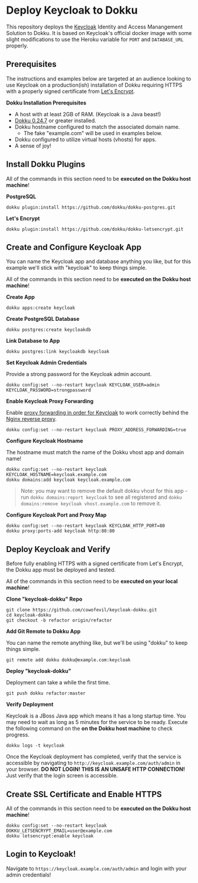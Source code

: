 # Deploy Keycloak to Dokku

This repository deploys the [Keycloak](https://www.keycloak.org) Identity and Access Manangement Solution 
to Dokku.  It is based on Keycloak's official docker image with some slight modifications to use the
Heroku variable for `PORT` and `DATABASE_URL` properly.

## Prerequisites

The instructions and examples below are targeted at an audience looking to use Keycloak on a production(ish)
installation of Dokku requiring HTTPS with a properly signed certificate from [Let's Encrypt](https://letsencrypt.org/).

**Dokku Installation Prerequisites**

- A host with at least 2GB of RAM. (Keycloak is a Java beast!)
- [Dokku 0.24.7](https://dokku.com/docs~v0.24.7/getting-started/installation/) or greater installed.
- Dokku hostname configured to match the associated domain name.
    - The fake "example.com" will be used in examples below.
- Dokku configured to utilize virtual hosts (vhosts) for apps.
- A sense of joy!

## Install Dokku Plugins

All of the commands in this section need to be **executed on the Dokku host machine**!

**PostgreSQL**

```shell
dokku plugin:install https://github.com/dokku/dokku-postgres.git
```

**Let's Encrypt**

```shell
dokku plugin:install https://github.com/dokku/dokku-letsencrypt.git
```

## Create and Configure Keycloak App

You can name the Keycloak app and database anything you like, but for this example we'll
stick with "keycloak" to keep things simple.

All of the commands in this section need to be **executed on the Dokku host machine**!

**Create App**

```shell
dokku apps:create keycloak
```

**Create PostgreSQL Database**

```shell
dokku postgres:create keycloakdb
```

**Link Database to App**

```
dokku postgres:link keycloakdb keycloak
```

**Set Keycloak Admin Credentials**

Provide a strong password for the Keycloak admin account.

```shell
dokku config:set --no-restart keycloak KEYCLOAK_USER=admin KEYCLOAK_PASSWORD=strongpassword
```

**Enable Keycloak Proxy Forwarding**

Enable [proxy forwarding in order for Keycloak](https://stackoverflow.com/questions/44624844/configure-reverse-proxy-for-keycloak-docker-with-custom-base-url#44627360) to work correctly behind the [Nginx reverse proxy](https://dokku.com/docs~v0.24.7/configuration/nginx/).

```shell
dokku config:set --no-restart keycloak PROXY_ADDRESS_FORWARDING=true
```

**Configure Keycloak Hostname**

The hostname must match the name of the Dokku vhost app and domain name!

```shell
dokku config:set --no-restart keycloak KEYCLOAK_HOSTNAME=keycloak.example.com
dokku domains:add keycloak keycloak.example.com
```
> Note: you may want to remove the default dokku vhost for this app - run `dokku domains:report keycloak` to see all registered and `dokku domains:remove keycloak vhost.example.com` to remove it.

**Configure Keycloak Port and Proxy Map**

```shell
dokku config:set --no-restart keycloak KEYCLOAK_HTTP_PORT=80
dokku proxy:ports-add keycloak http:80:80
```

## Deploy Keycloak and Verify

Before fully enabling HTTPS with a signed certificate from Let's Encrypt, the Dokku app must be
deployed and tested.

All of the commands in this section need to be **executed on your local machine**!

**Clone "keycloak-dokku" Repo**

```shell
git clone https://github.com/cowofevil/keycloak-dokku.git
cd keycloak-dokku
git checkout -b refactor origin/refactor
```

**Add Git Remote to Dokku App**

You can name the remote anything like, but we'll be using "dokku" to keep things simple.

```shell
git remote add dokku dokku@example.com:keycloak
```

**Deploy "keycloak-dokku"**

Deployment can take a while the first time.

```shell
git push dokku refactor:master
```

**Verify Deployment**

Keycloak is a JBoss Java app which means it has a long startup time. You may need to wait as long
as 5 minutes for the service to be ready. Execute the following command on the **on the Dokku host machine**
to check progress.

```shell
dokku logs -t keycloak
```

Once the Keycloak deployment has completed, verify that the service is accessible by navigating to
`http://keycloak.example.com/auth/admin` in your browser. **DO NOT LOGIN! THIS IS AN UNSAFE HTTP
CONNECTION!** Just verify that the login screen is accessible.

## Create SSL Certificate and Enable HTTPS

All of the commands in this section need to be **executed on the Dokku host machine**!

```shell
dokku config:set --no-restart keycloak DOKKU_LETSENCRYPT_EMAIL=user@example.com
dokku letsencrypt:enable keycloak
```

## Login to Keycloak!

Navigate to `https://keycloak.example.com/auth/admin` and login with your admin credentials!
